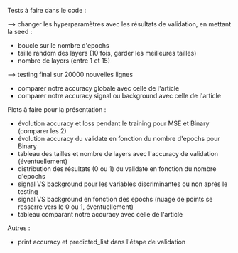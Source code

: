 Tests à faire dans le code :

--> changer les hyperparamètres avec les résultats de validation, en mettant la seed :
- boucle sur le nombre d'epochs
- taille random des layers (10 fois, garder les meilleures tailles)
- nombre de layers (entre 1 et 15)

--> testing final sur 20000 nouvelles lignes
- comparer notre accuracy globale avec celle de l'article
- comparer notre accuracy signal ou background avec celle de l'article



Plots à faire pour la présentation :

- évolution accuracy et loss pendant le training pour MSE et Binary (comparer les 2)
- évolution accuracy du validate en fonction du nombre d'epochs pour Binary
- tableau des tailles et nombre de layers avec l'accuracy de validation (éventuellement)
- distribution des résultats (0 ou 1) du validate en fonction du nombre d'epochs
- signal VS background pour les variables discriminantes ou non après le testing
- signal VS background en fonction des epochs (nuage de points se resserre vers le 0 ou 1, éventuellement)
- tableau comparant notre accuracy avec celle de l'article



Autres :

- print accuracy et predicted_list dans l'étape de validation 
